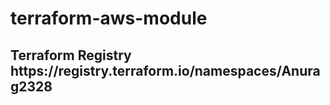 # terraform-aws-module
<h2>Terraform Registry https://registry.terraform.io/namespaces/Anurag2328</h2>

